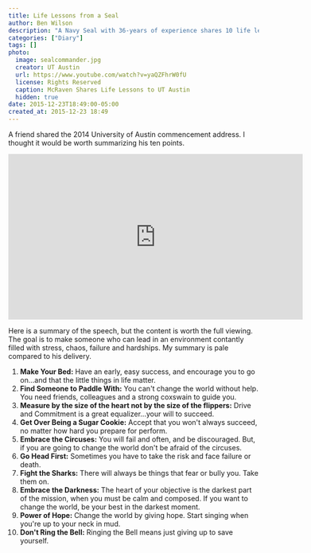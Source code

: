 ```yaml
---
title: Life Lessons from a Seal
author: Ben Wilson
description: "A Navy Seal with 36-years of experience shares 10 life lessons."
categories: ["Diary"]
tags: []
photo:
  image: sealcommander.jpg
  creator: UT Austin
  url: https://www.youtube.com/watch?v=yaQZFhrW0fU
  license: Rights Reserved
  caption: McRaven Shares Life Lessons to UT Austin
  hidden: true
date: 2015-12-23T18:49:00-05:00
created_at: 2015-12-23 18:49
---
```


A friend shared the 2014 University of Austin commencement address. I thought it would be worth summarizing his ten points.

<!--more-->

<div class='center-align'>
<embed width="592" height="333"
src="http://www.youtube.com/v/yaQZFhrW0fU">
</div>

Here is a summary of the speech, but the content is worth the full viewing. The goal is to make someone who can lead in an environment contantly filled with stress, chaos, failure and hardships. My summary is pale compared to his delivery.

1. **Make Your Bed:** Have an early, easy success, and encourage you to go on...and that the little things in life matter.
2. **Find Someone to Paddle With:** You can't change the world without help. You need friends, colleagues and a strong coxswain to guide you.
3. **Measure by the size of the heart not by the size of the flippers:** Drive and Commitment is a great equalizer...your will to succeed.
4. **Get Over Being a Sugar Cookie:** Accept that you won't always succeed, no matter how hard you prepare for perform.
5. **Embrace the Circuses:** You will fail and often, and be discouraged. But, if you are going to change the world don't be afraid of the circuses.
6. **Go Head First:** Sometimes you have to take the risk and face failure or death.
7. **Fight the Sharks:** There will always be things that fear or bully you. Take them on.
8. **Embrace the Darkness:** The heart of your objective is the darkest part of the mission, when you must be calm and composed. If you want to change the world, be your best in the darkest moment.
9. **Power of Hope:** Change the world by giving hope. Start singing when you're up to your neck in mud.
10. **Don't Ring the Bell:** Ringing the Bell means just giving up to save yourself.
